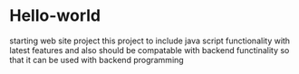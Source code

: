 # Hello-world
starting web site project
this project to include java script functionality with latest features
and also should be compatable with backend functinality so that it
can be used with backend programming
